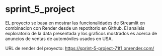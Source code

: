 # sprint_5_project

EL proyecto se basa en mostrar las funcionalidades de Streamlit en combinacion con Render desde un repotitorio en Github.
El analisis exploratorio de la data presentada y los graficos mostrados es acerca de anuncios de ventas de automóviles usados en USA.

URL de render del proyecto: https://sprint-5-project-71f1.onrender.com/